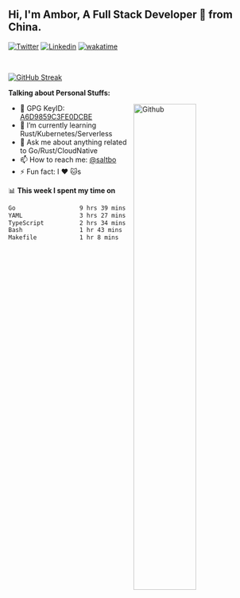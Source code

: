 ## Hi, I'm Ambor, A Full Stack Developer 🚀 from China.

[![Twitter](https://img.shields.io/badge/-saltbo-1ca0f1?style=flat&logo=twitter&logoColor=white)](https://twitter.com/rdsaltbo)
[![Linkedin](https://img.shields.io/badge/-saltbo-blue?style=flat&logo=Linkedin&logoColor=white)](https://www.linkedin.com/in/saltbo/)
[![wakatime](https://wakatime.com/badge/user/f82b1c77-faab-48cd-aef5-a12c0aff104b.svg)](https://wakatime.com/@f82b1c77-faab-48cd-aef5-a12c0aff104b)

&nbsp;  

[![GitHub Streak](http://github-readme-streak-stats.herokuapp.com?user=saltbo&hide_border=true&date_format=M%20j%5B%2C%20Y%5D)](https://git.io/streak-stats)

**Talking about Personal Stuffs:**
<!-- Any image aligned to the right. Beware the width  -->
<img width="50%" align="right" alt="Github" src="https://raw.githubusercontent.com/saltbo/saltbo/master/images/git-header.svg" />

- 🤘 GPG KeyID: [A6D9859C3FE0DCBE](https://saltbo.cn/pgp_keys.asc)
- 🌱 I’m currently learning Rust/Kubernetes/Serverless
- 💬 Ask me about anything related to Go/Rust/CloudNative
- 📫 How to reach me: [@saltbo](https://t.me/saltbo)
- ⚡ Fun fact: I :heart: :cat:s


📊 **This week I spent my time on**
<!--START_SECTION:waka-->

```txt
Go                  9 hrs 39 mins   ███████████▒░░░░░░░░░░░░░   45.00 %
YAML                3 hrs 27 mins   ████░░░░░░░░░░░░░░░░░░░░░   16.09 %
TypeScript          2 hrs 34 mins   ███░░░░░░░░░░░░░░░░░░░░░░   11.99 %
Bash                1 hr 43 mins    ██░░░░░░░░░░░░░░░░░░░░░░░   08.07 %
Makefile            1 hr 8 mins     █▒░░░░░░░░░░░░░░░░░░░░░░░   05.30 %
```

<!--END_SECTION:waka-->
